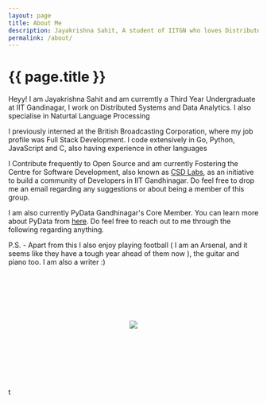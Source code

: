 ```yaml
---
layout: page
title: About Me
description: Jayakrishna Sahit, A student of IITGN who loves Distributed Systems, Data Analytics and Open Source
permalink: /about/
---
```



<div class="row row-about-page">
<div class="col-lg-8  col-lg-offset-2 col-md-8 col-md-offset-2 col-sm-8  col-sm-offset-2 about-page">
<h1 class="page-title">{{ page.title }}</h1>

<p class="about-content">Heyy! I am Jayakrishna Sahit and am curremtly a Third Year Undergraduate at IIT Gandinagar, I work on Distributed Systems and Data Analytics. I also specialise in Naturtal Language Processing</p>

<p class="about-content">I previously interned at the British Broadcasting Corporation, where my job profile was Full Stack Development. I code extensively in Go, Python, JavaScript and C, also having experience in other languages</p>

<p class="about-content">I Contribute frequently to Open Source and am currently Fostering the Centre for Software Development, also known as <a href="https://github.com/csdlabs">CSD Labs</a>, as an initiative to build a community of Developers in IIT Gandhinagar. Do feel free to drop me an email regarding any suggestions or about being a member of this group.</p>

<p class="about-content">I am also currently PyData Gandhinagar's Core Member. You can learn more about PyData from <a href="https://pydatagn.github.io/">here</a>. Do feel free to reach out to me through the following regarding anything.</p>

<p class="about-content">P.S. -  Apart from this I also enjoy playing football ( I am an Arsenal, and it seems like they have a tough year ahead of them now ), the guitar and piano too. I am also a writer :)</p>



<br><br><br>
</div>
</div>
<div class="row">
<div align="center">
<p>
<a href="mailto:sahitjayakrishna8@gmail.com"><i class="fa fa-envelope-o fa-fw" aria-hidden="true" style="font-size:40px;color:#2980b9"></i></a>
&nbsp; &nbsp; &nbsp;
<a href="https://github.com/sahitpj"><i class="fa fa-github" aria-hidden="true" style="font-size:40px;color:#2980b9"></i></a>
&nbsp; &nbsp; &nbsp;
<a href="https://twitter.com/sahitpj"><i class="fa fa-twitter" aria-hidden="true" style="font-size:40px;color:#2980b9"></i></a>
&nbsp; &nbsp; &nbsp;
<a href="https://www.linkedin.com/in/jayakrishna-sahit-81b485129/"><i class="fa fa-linkedin" aria-hidden="true" style="font-size:40px;color:#2980b9"></i></a>
&nbsp; &nbsp; &nbsp;
</p>
</div>
</div>


<div class="row">
<div align="center">
<img src="{{ site.baseurl }}/assets/sahit.jpg" class="about-image">
</div>
</div>
<br><br><br><br><br><br><br>
t